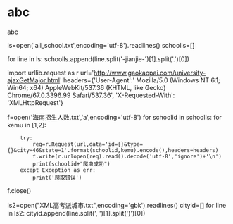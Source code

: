 # abc
abc

ls=open('all_school.txt',encoding='utf-8').readlines()
schoolls=[]

for line in ls:
    schoolls.append(line.split('-jianjie-')[1].split('.')[0])
    
import urllib.request as r
url='http://www.gaokaopai.com/university-ajaxGetMajor.html'
headers={'User-Agent':' Mozilla/5.0 (Windows NT 6.1; Win64; x64) AppleWebKit/537.36 (KHTML, like Gecko) Chrome/67.0.3396.99 Safari/537.36',
         'X-Requested-With': 'XMLHttpRequest'}

f=open('海南招生人数.txt','a',encoding='utf-8')
for schoolid in schoolls:
    for kemu in [1,2]:
        
        try:
            req=r.Request(url,data='id={}&type={}&city=46&state=1'.format(schoolid,kemu).encode(),headers=headers)
            f.write(r.urlopen(req).read().decode('utf-8','ignore')+'\n')
            print(schoolid+"爬虫成功")
        except Exception as err:
            print('爬取错误')
f.close()

ls2=open("XML高考派城市.txt",encoding='gbk').readlines()
cityid=[]
for line in ls2:
    cityid.append(line.split(', ')[1].split(')')[0])
